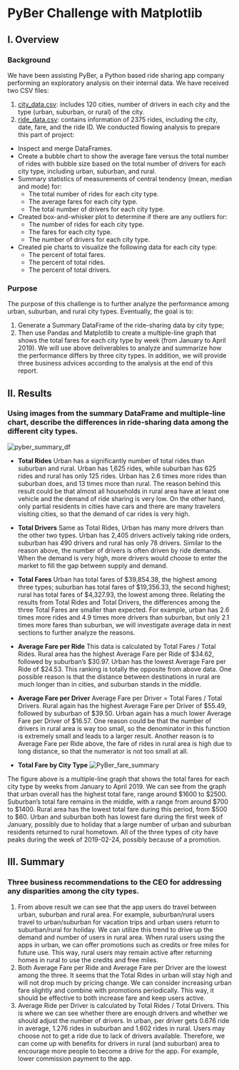 # PyBer Challenge with Matplotlib

## I. Overview

### Background
We have been assisting PyBer, a Python based ride sharing app company performing an exploratory analysis on their internal data. We have received two CSV files:
1.	[city_data.csv](https://github.com/weihaolun/pyber_analysis/blob/ee0658869a135c32dfe770cd3c33cbc3ab2a05fe/Resources/city_data.csv): includes 120 cities, number of drivers in each city and the type (urban, suburban, or rural) of the city.
2.	[ride_data.csv](https://github.com/weihaolun/pyber_analysis/blob/ee0658869a135c32dfe770cd3c33cbc3ab2a05fe/Resources/ride_data.csv): contains information of 2375 rides, including the city, date, fare, and the ride ID.
We conducted flowing analysis to prepare this part of project:
-	Inspect and merge DataFrames.
-	Create a bubble chart to show the average fare versus the total number of rides with bubble size based on the total number of drivers for each city type, including urban, suburban, and rural.
-	Summary statistics of measurements of central tendency (mean, median and mode) for:
    - The total number of rides for each city type.
    - The average fares for each city type.
    - The total number of drivers for each city type.
-	Created box-and-whisker plot to determine if there are any outliers for:
    - The number of rides for each city type.
    - The fares for each city type.
    - The number of drivers for each city type.
-	Created pie charts to visualize the following data for each city type:
    - The percent of total fares.
    - The percent of total rides.
    - The percent of total drivers.

### Purpose
The purpose of this challenge is to further analyze the performance among urban, suburban, and rural city types. Eventually, the goal is to:
  1.	Generate a Summary DataFrame of the ride-sharing data by city type;
  2.	Then use Pandas and Matplotlib to create a multiple-line graph that shows the total fares for each city type by week (from January to April 2019).
We will use above deliverables to analyze and summarize how the performance differs by three city types. In addition, we will provide three business advices according to the analysis at the end of this report.

## II. Results

### Using images from the summary DataFrame and multiple-line chart, describe the differences in ride-sharing data among the different city types.

![pyber_summary_df](https://user-images.githubusercontent.com/84211948/126138749-e2ad91ec-0233-496c-bdbd-a7a853ec91dc.png)

  - **Total Rides**
    Urban has a significantly number of total rides than suburban and rural. Urban has 1,625 rides, while suburban has 625 rides and rural has only 125 rides. Urban has 2.6 times more rides than suburban does, and 13 times more than rural. The reason behind this result could be that almost all households in rural area have at least one vehicle and the demand of ride sharing is very low. On the other hand, only partial residents in cities have cars and there are many travelers visiting cities, so that the demand of car rides is very high.
    
  - **Total Drivers**
    Same as Total Rides, Urban has many more drivers than the other two types. Urban has 2,405 drivers actively taking ride orders, suburban has 490 drivers and rural has only 78 drivers.  Similar to the reason above, the number of drivers is often driven by ride demands. 
When the demand is very high, more drivers would choose to enter the market to fill the gap between supply and demand.

  - **Total Fares**
    Urban has total fares of $39,854.38, the highest among three types; suburban has total fares of $19,356.33, the second highest; rural has total fares of $4,327.93, the lowest among three. Relating the results from Total Rides and Total Drivers, the differences among the three Total Fares are smaller than expected. For example, urban has 2.6 times more rides and 4.9 times more drivers than suburban, but only 2.1 times more fares than suburban, we will investigate average data in next sections to further analyze the reasons.
    
  - **Average Fare per Ride**
  This data is calculated by Total Fares / Total Rides. Rural area has the highest Average Fare per Ride of $34.62, followed by suburban’s $30.97. Urban has the lowest Average Fare per Ride of $24.53. This ranking is totally the opposite from above data. One possible reason is that the distance between destinations in rural are much longer than in cities, and suburban stands in the middle.

  - **Average Fare per Driver**
   Average Fare per Driver = Total Fares / Total Drivers. Rural again has the highest Average Fare per Driver of $55.49, followed by suburban of $39.50. Urban again has a much lower Average Fare per Driver of $16.57. One reason could be that the number of drivers in rural area is way too small, so the denominator in this function is extremely small and leads to a larger result. Another reason is to Average Fare per Ride above, the fare of rides in rural area is high due to long distance, so that the numerator is not too small at all.

  - **Total Fare by City Type**
  ![PyBer_fare_summary](https://user-images.githubusercontent.com/84211948/126138848-a2e89d66-00d3-4cd0-a53e-638f1d25fbe8.png)

  The figure above is a multiple-line graph that shows the total fares for each city type by weeks from January to April 2019. We can see from the graph that urban overall has the highest total fare, range around $1600 to $2500. Suburban’s total fare remains in the middle, with a range from around $700 to $1400. Rural area has the lowest total fare during this period, from $500 to $60. Urban and suburban both has lowest fare during the first week of January, possibly due to holiday that a large number of urban and suburban residents returned to rural hometown. All of the three types of city have peaks during the week of 2019-02-24, possibly because of a promotion.
  
## III. Summary

### Three business recommendations to the CEO for addressing any disparities among the city types.
1.	From above result we can see that the app users do travel between urban, suburban and rural area. For example, suburban/rural users travel to urban/suburban for vacation trips and urban users return to suburban/rural for holiday. We can utilize this trend to drive up the demand and number of users in rural area. When rural users using the apps in urban, we can offer promotions such as credits or free miles for future use. This way, rural users may remain active after returning homes in rural to use the credits and free miles.
2.	Both Average Fare per Ride and Average Fare per Driver are the lowest among the three. It seems that the Total Rides in urban will stay high and will not drop much by pricing change. We can consider increasing urban fare slightly and combine with promotions periodically. This way, it should be effective to both increase fare and keep users active.
3.	Average Ride per Driver is calculated by Total Rides / Total Drivers. This is where we can see whether there are enough drivers and whether we should adjust the number of drivers. In urban, per driver gets 0.676 ride in average, 1.276 rides in suburban and 1.602 rides in rural. Users may choose not to get a ride due to lack of drivers available. Therefore, we can come up with benefits for drivers in rural (and suburban) area to encourage more people to become a drive for the app. For example, lower commission payment to the app. 


